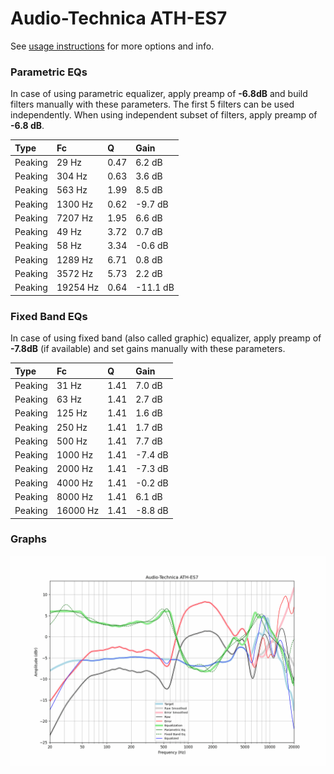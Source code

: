 # Audio-Technica ATH-ES7
See [usage instructions](https://github.com/jaakkopasanen/AutoEq#usage) for more options and info.

### Parametric EQs
In case of using parametric equalizer, apply preamp of **-6.8dB** and build filters manually
with these parameters. The first 5 filters can be used independently.
When using independent subset of filters, apply preamp of **-6.8 dB**.

| Type    | Fc       |    Q | Gain     |
|:--------|:---------|:-----|:---------|
| Peaking | 29 Hz    | 0.47 | 6.2 dB   |
| Peaking | 304 Hz   | 0.63 | 3.6 dB   |
| Peaking | 563 Hz   | 1.99 | 8.5 dB   |
| Peaking | 1300 Hz  | 0.62 | -9.7 dB  |
| Peaking | 7207 Hz  | 1.95 | 6.6 dB   |
| Peaking | 49 Hz    | 3.72 | 0.7 dB   |
| Peaking | 58 Hz    | 3.34 | -0.6 dB  |
| Peaking | 1289 Hz  | 6.71 | 0.8 dB   |
| Peaking | 3572 Hz  | 5.73 | 2.2 dB   |
| Peaking | 19254 Hz | 0.64 | -11.1 dB |

### Fixed Band EQs
In case of using fixed band (also called graphic) equalizer, apply preamp of **-7.8dB**
(if available) and set gains manually with these parameters.

| Type    | Fc       |    Q | Gain    |
|:--------|:---------|:-----|:--------|
| Peaking | 31 Hz    | 1.41 | 7.0 dB  |
| Peaking | 63 Hz    | 1.41 | 2.7 dB  |
| Peaking | 125 Hz   | 1.41 | 1.6 dB  |
| Peaking | 250 Hz   | 1.41 | 1.7 dB  |
| Peaking | 500 Hz   | 1.41 | 7.7 dB  |
| Peaking | 1000 Hz  | 1.41 | -7.4 dB |
| Peaking | 2000 Hz  | 1.41 | -7.3 dB |
| Peaking | 4000 Hz  | 1.41 | -0.2 dB |
| Peaking | 8000 Hz  | 1.41 | 6.1 dB  |
| Peaking | 16000 Hz | 1.41 | -8.8 dB |

### Graphs
![](./Audio-Technica%20ATH-ES7.png)